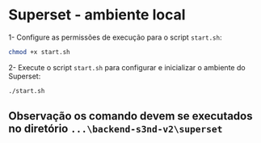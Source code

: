 # Superset - ambiente local

1- Configure as permissões de execução para o script `start.sh`:
```bash
chmod +x start.sh
```

2- Execute o script `start.sh` para configurar e inicializar o ambiente do Superset:
```bash
./start.sh
```

## Observação os comando devem se executados no diretório `...\backend-s3nd-v2\superset`